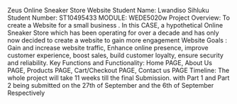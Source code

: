 Zeus Online Sneaker Store Website 
Student Name: Lwandiso Sihluku 
Student Number: ST10495433
MODULE: WEDE5020w
Project Overview: To create a Website for a small business . In this CASE, a hypothetical Online Sneaker Store which has been operating for over a decade and has only now decided to create a website to gain more engagement
Website Goals : Gain and increase website traffic, Enhance online presence, improve customer experience, boost sales, build customer loyalty, ensure security and reliability.
Key Functions and Functionality: Home PAGE,  About Us PAGE, Products PAGE, Cart/Checkout PAGE, Contact us PAGE
Timeline: The whole project will take 11 weeks till the final Submission. with Part 1 and Part 2 being submitted on the 27th of September and the 6th of September Respectively 

